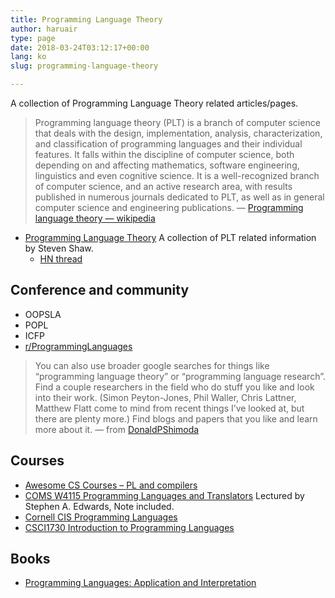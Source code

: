 ```yaml
---
title: Programming Language Theory
author: haruair
type: page
date: 2018-03-24T03:12:17+00:00
lang: ko
slug: programming-language-theory

---
```

A collection of Programming Language Theory related articles/pages.

> Programming language theory (PLT) is a branch of computer science that deals with the design, implementation, analysis, characterization, and classification of programming languages and their individual features. It falls within the discipline of computer science, both depending on and affecting mathematics, software engineering, linguistics and even cognitive science. It is a well-recognized branch of computer science, and an active research area, with results published in numerous journals dedicated to PLT, as well as in general computer science and engineering publications. &#8212; [Programming language theory &#8212; wikipedia][1] 

  * [Programming Language Theory][2] A collection of PLT related information by Steven Shaw. 
      * [HN thread][3]

## Conference and community

  * OOPSLA
  * POPL
  * ICFP
  * [r/ProgrammingLanguages][4]

> You can also use broader google searches for things like “programming language theory” or “programming language research”. Find a couple researchers in the field who do stuff you like and look into their work. (Simon Peyton-Jones, Phil Waller, Chris Lattner, Matthew Flatt come to mind from recent things I’ve looked at, but there are plenty more.) Find blogs and papers that you like and learn more about it. &#8212; from [DonaldPShimoda][5] 

## Courses

  * [Awesome CS Courses &#8211; PL and compilers][6]
  * [COMS W4115 Programming Languages and Translators][7] Lectured by Stephen A. Edwards, Note included.
  * [Cornell CIS Programming Languages][8]
  * [CSCI1730 Introduction to Programming Languages][9]

## Books

  * [Programming Languages: Application and Interpretation][10]

 [1]: https://en.wikipedia.org/wiki/Programming_language_theory
 [2]: http://steshaw.org/plt
 [3]: https://news.ycombinator.com/item?id=11602646
 [4]: https://www.reddit.com/r/ProgrammingLanguages/
 [5]: https://www.reddit.com/r/cscareerquestions/comments/86mkbw/is_there_specific_studies_for_linguistics_of/dw71rkg/
 [6]: https://github.com/prakhar1989/awesome-courses#programming-languages--compilers
 [7]: http://www.cs.columbia.edu/~sedwards/classes/2016/4115-spring/index.html
 [8]: https://www.cs.cornell.edu/research/lang
 [9]: http://cs.brown.edu/courses/cs173/2012/Videos/
 [10]: http://cs.brown.edu/courses/cs173/2012/book/